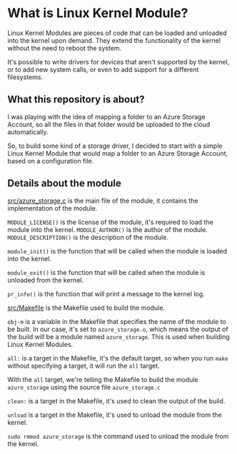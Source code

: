 # What is Linux Kernel Module?

Linux Kernel Modules are pieces of code that can be loaded and unloaded into the kernel upon demand. They extend the functionality of the kernel without the need to reboot the system.

It's possible to write drivers for devices that aren't supported by the kernel, or to add new system calls, or even to add support for a different filesystems.

## What this repository is about?

I was playing with the idea of mapping a folder to an Azure Storage Account, so all the files in that folder would be uploaded to the cloud automatically.

So, to build some kind of a storage driver, I decided to start with a simple Linux Kernel Module that would map a folder to an Azure Storage Account, based on a configuration file.

## Details about the module

[src/azure_storage.c](src/azure_storage.c) is the main file of the module, it contains the implementation of the module.

`MODULE_LICENSE()` is the license of the module, it's required to load the module into the kernel.
`MODULE_AUTHOR()` is the author of the module.
`MODULE_DESCRIPTION()` is the description of the module.

`module_init()` is the function that will be called when the module is loaded into the kernel.

`module_exit()` is the function that will be called when the module is unloaded from the kernel.

`pr_info()` is the function that will print a message to the kernel log.

[src/Makefile](src/Makefile) is the Makefile used to build the module.

`obj-m` is a variable in the Makefile that specifies the name of the module to be built. In our case, it's set to `azure_storage.o`, which means the output of the build will be a module named `azure_storage`. This is used when building Linux Kernel Modules.

`all:` is a target in the Makefile, it's the default target, so when you run `make` without specifying a target, it will run the `all` target.

With the `all` target, we're telling the Makefile to build the module `azure_storage` using the source file `azure_storage.c`

`clean:` is a target in the Makefile, it's used to clean the output of the build.

`unload` is a target in the Makefile, it's used to unload the module from the kernel.

`sudo rmmod azure_storage` is the command used to unload the module from the kernel.
